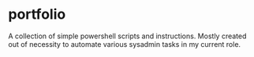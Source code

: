 # portfolio
A collection of simple powershell scripts and instructions. Mostly created out of necessity to automate various sysadmin tasks in my current role.
